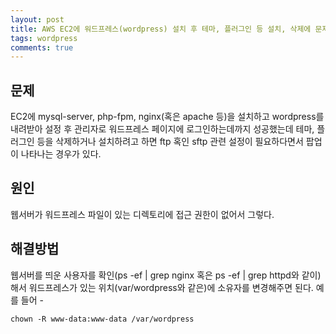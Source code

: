 ```yaml
---
layout: post
title: AWS EC2에 워드프레스(wordpress) 설치 후 테마, 플러그인 등 설치, 삭제에 문제가 있을 때
tags: wordpress
comments: true
---
```


## 문제
EC2에 mysql-server, php-fpm, nginx(혹은 apache 등)을 설치하고 wordpress를 내려받아 설정 후 관리자로 워드프레스 페이지에 로그인하는데까지 성공했는데 테마, 플러그인 등을 삭제하거나 설치하려고 하면 ftp 혹인 sftp 관련 설정이 필요하다면서 팝업이 나타나는 경우가 있다. 

## 원인
웹서버가 워드프레스 파일이 있는 디렉토리에 접근 권한이 없어서 그렇다.

## 해결방법
웹서버를 띄운 사용자를 확인(ps -ef | grep nginx 혹은 ps -ef | grep httpd와 같이)해서 워드프레스가 있는 위치(var/wordpress와 같은)에 소유자를 변경해주면 된다. 예를 들어 -

```
chown -R www-data:www-data /var/wordpress
```

